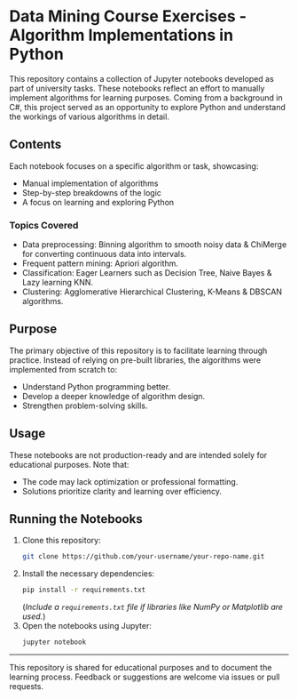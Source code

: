 # Data Mining Course Exercises - Algorithm Implementations in Python

This repository contains a collection of Jupyter notebooks developed as part of university tasks. These notebooks reflect an effort to manually implement algorithms for learning purposes. Coming from a background in C#, this project served as an opportunity to explore Python and understand the workings of various algorithms in detail.

## Contents
Each notebook focuses on a specific algorithm or task, showcasing:
- Manual implementation of algorithms
- Step-by-step breakdowns of the logic
- A focus on learning and exploring Python

### Topics Covered
- Data preprocessing: Binning algorithm to smooth noisy data & ChiMerge for converting continuous data into intervals.
- Frequent pattern mining: Apriori algorithm.
- Classification: Eager Learners such as Decision Tree, Naive Bayes & Lazy learning KNN.
- Clustering: Agglomerative Hierarchical Clustering, K-Means & DBSCAN algorithms.

## Purpose
The primary objective of this repository is to facilitate learning through practice. Instead of relying on pre-built libraries, the algorithms were implemented from scratch to:
- Understand Python programming better.
- Develop a deeper knowledge of algorithm design.
- Strengthen problem-solving skills.

## Usage
These notebooks are not production-ready and are intended solely for educational purposes. Note that:
- The code may lack optimization or professional formatting.
- Solutions prioritize clarity and learning over efficiency.

## Running the Notebooks
1. Clone this repository:
   ```bash
   git clone https://github.com/your-username/your-repo-name.git
   ```
2. Install the necessary dependencies:
   ```bash
   pip install -r requirements.txt
   ```
   (*Include a `requirements.txt` file if libraries like NumPy or Matplotlib are used.*)
3. Open the notebooks using Jupyter:
   ```bash
   jupyter notebook
   ```

---

This repository is shared for educational purposes and to document the learning process. Feedback or suggestions are welcome via issues or pull requests.

